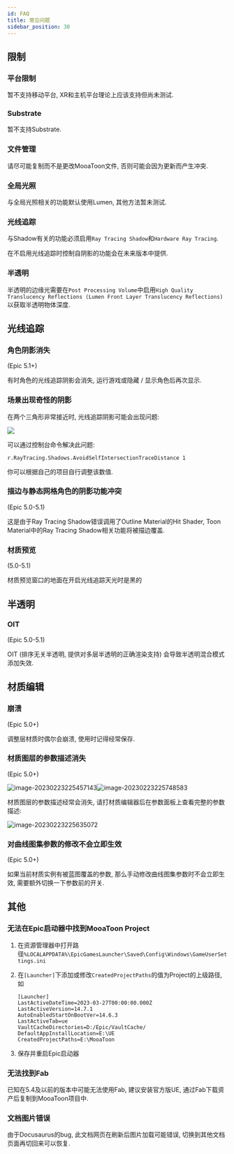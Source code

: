 ```yaml
---
id: FAQ
title: 常见问题
sidebar_position: 30
---
```

## 限制

### 平台限制

暂不支持移动平台, XR和主机平台理论上应该支持但尚未测试.

### Substrate

暂不支持Substrate.

### 文件管理

请尽可能复制而不是更改MooaToon文件, 否则可能会因为更新而产生冲突.

### 全局光照

与全局光照相关的功能默认使用Lumen, 其他方法暂未测试.

### 光线追踪

与Shadow有关的功能必须启用`Ray Tracing Shadow`和`Hardware Ray Tracing`.

在不启用光线追踪时控制自阴影的功能会在未来版本中提供.

### 半透明

半透明的边缘光需要在`Post Processing Volume`中启用`High Quality Translucency Reflections (Lumen Front Layer Translucency Reflections)` 以获取半透明物体深度.

## 光线追踪

### 角色阴影消失

(Epic 5.1+)

有时角色的光线追踪阴影会消失, 运行游戏或隐藏 / 显示角色后再次显示.

### 场景出现奇怪的阴影

在两个三角形非常接近时, 光线追踪阴影可能会出现问题:

![](assets/Pasted%20image%2020240831154520.png)

可以通过控制台命令解决此问题:

```
r.RayTracing.Shadows.AvoidSelfIntersectionTraceDistance 1
```

你可以根据自己的项目自行调整该数值.

### 描边与静态网格角色的阴影功能冲突

(Epic 5.0-5.1)

这是由于Ray Tracing Shadow错误调用了Outline Material的Hit Shader, Toon Material中的Ray Tracing Shadow相关功能将被描边覆盖.

### 材质预览

(5.0-5.1)

材质预览窗口的地面在开启光线追踪天光时是黑的

## 半透明

### OIT

(Epic 5.0-5.1)

OIT (排序无关半透明, 提供对多层半透明的正确渲染支持) 会导致半透明混合模式添加失效.

## 材质编辑

### 崩溃

(Epic 5.0+)

调整层材质时偶尔会崩溃, 使用时记得经常保存.



### 材质图层的参数描述消失

(Epic 5.0+)

![image-20230223225457143](./assets/image-20230223225457143.png)![image-20230223225748583](./assets/image-20230223225748583.png)

材质图层的参数描述经常会消失, 请打材质编辑器后在参数面板上查看完整的参数描述:

![image-20230223225635072](./assets/image-20230223225635072.png)

### 对曲线图集参数的修改不会立即生效

(Epic 5.0+)

如果当前材质实例有被蓝图覆盖的参数, 那么手动修改曲线图集参数时不会立即生效, 需要额外切换一下参数前的开关.

## 其他
### 无法在Epic启动器中找到MooaToon Project

1. 在资源管理器中打开路径`%LOCALAPPDATA%\EpicGamesLauncher\Saved\Config\Windows\GameUserSettings.ini`

2. 在`[Launcher]`下添加或修改`CreatedProjectPaths`的值为Project的上级路径, 如

   ```
   [Launcher]
   LastActiveDateTime=2023-03-27T00:00:00.000Z
   LastActiveVersion=14.7.1
   AutoEnabledStartOnBootVer=14.6.3
   LastActiveTab=ue
   VaultCacheDirectories=D:/Epic/VaultCache/
   DefaultAppInstallLocation=E:\UE
   CreatedProjectPaths=E:\MooaToon
   ```

3. 保存并重启Epic启动器

### 无法找到Fab

已知在5.4及以前的版本中可能无法使用Fab, 建议安装官方版UE, 通过Fab下载资产后复制到MooaToon项目中.

### 文档图片错误

由于Docusaurus的bug, 此文档网页在刷新后图片加载可能错误, 切换到其他文档页面再切回来可以恢复.





